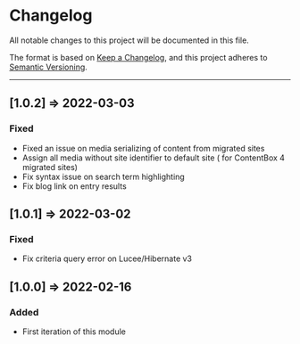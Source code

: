 # Changelog

All notable changes to this project will be documented in this file.

The format is based on [Keep a Changelog](https://keepachangelog.com/en/1.0.0/),
and this project adheres to [Semantic Versioning](https://semver.org/spec/v2.0.0.html).

----
## [1.0.2] => 2022-03-03

### Fixed

* Fixed an issue on media serializing of content from migrated sites
* Assign all media without site identifier to default site ( for ContentBox 4 migrated sites)
* Fix syntax issue on search term highlighting
* Fix blog link on entry results
## [1.0.1] => 2022-03-02

### Fixed

* Fix criteria query error on Lucee/Hibernate v3

## [1.0.0] => 2022-02-16

### Added

* First iteration of this module